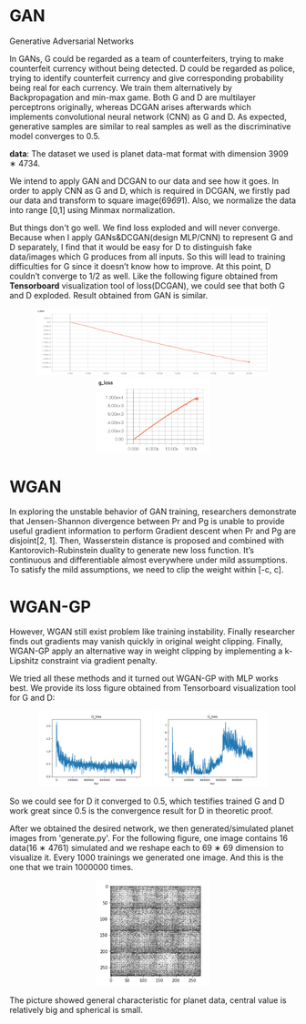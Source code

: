 # GAN
Generative Adversarial Networks

In GANs, G could be regarded as a team of counterfeiters, trying to make counterfeit currency without being detected. D could be regarded as police, trying to identify counterfeit currency and give corresponding probability being real for each currency. We train them alternatively by Backpropagation and min-max game. Both G and D are multilayer perceptrons originally, whereas DCGAN arises afterwards which implements convolutional neural network (CNN) as G and D. As expected, generative samples are similar to real samples as well as the discriminative model converges to 0.5.

**data**: The dataset we used is planet data-mat format with dimension 3909 ∗ 4734. 

We intend to apply GAN and DCGAN to our data and see how it goes. In order to apply CNN as G and D, which is required in DCGAN, we firstly pad our data and transform to square image(69*69*1). Also, we normalize the data into range [0,1] using Minmax normalization.

But things don't go well. We find loss exploded and will never converge. Because when I apply GANs&DCGAN(design MLP/CNN) to represent G and D separately, I find that it would be easy for D to distinguish fake data/images which G produces from all inputs. So this will lead to training difficulties for G since it doesn’t know how to improve. At this point, D couldn’t converge to 1/2 as well. Like the following figure obtained from **Tensorboard** visualization tool of loss(DCGAN), we could see that both G and D exploded. Result obtained from GAN is similar.

<p align="middle">
  <img src="https://github.com/Shuyi-bomi/GAN/blob/main/result/D-loss(CNNs).png" width="410" />
  <img src="https://github.com/Shuyi-bomi/GAN/blob/main/result/G-loss(CNNs).png" width="200" /> 
</p>

# WGAN

In exploring the unstable behavior of GAN training, researchers demonstrate that Jensen-Shannon divergence between Pr and Pg is unable to provide useful gradient information to perform Gradient descent when Pr and Pg are disjoint[2, 1]. Then, Wasserstein distance is proposed and combined with Kantorovich-Rubinstein duality to generate new loss function. It’s continuous and differentiable almost everywhere under mild assumptions. To satisfy the mild assumptions, we need to clip the weight within [-c, c].

# WGAN-GP

However, WGAN still exist problem like training instability. Finally researcher finds out gradients may vanish quickly in original weight clipping. Finally, WGAN-GP apply an alternative way in weight clipping by implementing a k-Lipshitz constraint via gradient penalty.

We tried all these methods and it turned out WGAN-GP with MLP works best. We provide its loss figure obtained from Tensorboard visualization tool for G and D:
<p align="middle">
  <img src="https://github.com/Shuyi-bomi/GAN/blob/main/result/D_lossmlp.png" width="200" />
  <img src="https://github.com/Shuyi-bomi/GAN/blob/main/result/G_lossmlp.png" width="200" /> 
</p>

So we could see for D it converged to 0.5, which testifies trained G and D work great since 0.5 is the convergence result for D in theoretic proof.

After we obtained the desired network, we then generated/simulated planet images from 'generate.py'. For the following figure, one image contains 16 data(16 ∗ 4761) simulated and we reshape each to 69 ∗ 69 dimension to visualize it. Every 1000 trainings we generated one image. And this is the one that we train 1000000 times.
<p align="middle">
  <img src="https://github.com/Shuyi-bomi/GAN/blob/main/result/MLPs.png" width="200" />
</p>

The picture showed general characteristic for planet data, central value is relatively big and spherical is small.
